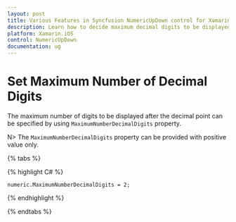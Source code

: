 ```yaml
---
layout: post
title: Various Features in Syncfusion NumericUpDown control for Xamarin.iOS
description: Learn how to decide maximum decimal digits to be displayed, nullable value support, autoreverse, setting range and configuring step value in NumericUpDown
platform: Xamarin.iOS
control: NumericUpDown
documentation: ug
---
```

# Set Maximum Number of Decimal Digits

The maximum number of digits to be displayed after the decimal point can be specified by using `MaximumNumberDecimalDigits` property. 

N> The `MaximumNumberDecimalDigits` property can be provided with positive value only.

{% tabs %}

{% highlight C# %}

	numeric.MaximumNumberDecimalDigits = 2;

{% endhighlight %}

{% endtabs %}
